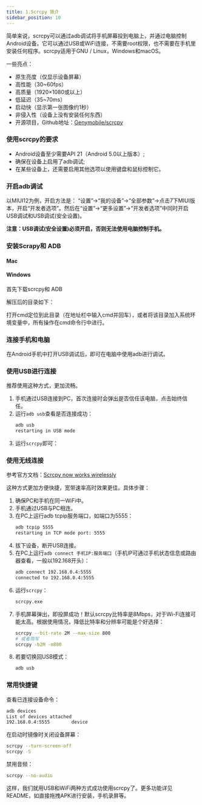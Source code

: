 ```yaml
---
title: 1.Scrcpy 简介
sidebar_position: 10
---
```


简单来说，scrcpy可以通过adb调试将手机屏幕投到电脑上，并通过电脑控制Android设备。它可以通过USB或WiFi连接，不需要root权限，也不需要在手机里安装任何程序。scrcpy适用于GNU / Linux，Windows和macOS。

一些亮点：

- 原生亮度（仅显示设备屏幕）
- 高性能（30~60fps）
- 高质量（1920×1080或以上）
- 低延迟（35~70ms）
- 启动快（显示第一张图像约1秒）
- 非侵入性（设备上没有安装任何东西）
- 开源项目，Github地址：[Genymobile/scrcpy](https://github.com/Genymobile/scrcpy)

### 使用scrcpy的要求

- Android设备至少需要API 21（Android 5.0以上版本）;
- 确保在设备上启用了adb调试;
- 在某些设备上，还需要启用其他选项以使用键盘和鼠标控制它。

### 开启adb调试

以MIUI12为例，开启方法是：
“设置”->“我的设备”->“全部参数”->点击7下MIUI版本，开启“开发者选项”。然后在“设置”->“更多设置”->“开发者选项”中同时开启USB调试和USB调试(安全设置)。

**注意：USB调试(安全设置)必须开启，否则无法使用电脑控制手机。**


### 安装Scrapy和 ADB

#### Mac


#### Windows

首先下载scrcpy和 ADB


解压后的目录如下：

<!-- ![scrcpy解压目录](解压后的目录截图) -->

打开cmd定位到此目录（在地址栏中输入cmd并回车），或者将该目录加入系统环境变量中，所有操作在cmd命令行中进行。
### 连接手机和电脑

在Android手机中打开USB调试后，即可在电脑中使用adb进行调试。


### 使用USB进行连接

推荐使用这种方式，更加流畅。

1. 手机通过USB连接到PC，首次连接时会弹出是否信任该电脑，点击始终信任。
2. 运行`adb usb`查看是否连接成功：
   ```bash
   adb usb
   restarting in USB mode
   ```
3. 运行`scrcpy`即可：

### 使用无线连接

参考官方文档：[Scrcpy now works wirelessly](https://github.com/Genymobile/scrcpy#wireless)

这种方式更加方便快捷，宽带速率高时效果更佳。具体步骤：

1. 确保PC和手机在同一WiFi中。
2. 手机通过USB与PC相连。
3. 在PC上运行adb tcpip服务端口，如端口为5555：
   ```bash
   adb tcpip 5555
   restarting in TCP mode port: 5555
   ```
4. 拔下设备，断开USB连接。
5. 在PC上运行`adb connect 手机IP:服务端口`（手机IP可通过手机状态信息或路由器查看，一般以192.168开头）：
   ```bash
   adb connect 192.168.0.4:5555
   connected to 192.168.0.4:5555
   ```
6. 运行`scrcpy`：
   ```bash
   scrcpy.exe
   ```
7. 手机屏幕弹出，即投屏成功！默认scrcpy比特率是8Mbps，对于Wi-Fi连接可能太高。根据使用情况，降低比特率和分辨率可能是个好选择：
   ```bash
   scrcpy --bit-rate 2M --max-size 800
   # 或者简写
   scrcpy -b2M -m800
   ```
8. 若要切换回USB模式：
   ```bash
   adb usb
   ```

### 常用快捷键

查看已连接设备命令：
```bash
adb devices
List of devices attached
192.168.0.4:5555        device
```

在启动时镜像时关闭设备屏幕：
```bash
scrcpy --turn-screen-off
scrcpy -S
```

禁用音频：
```bash
scrcpy --no-audio
```

这样，我们就用USB和WiFi两种方式成功使用scrcpy了。更多功能详见README，如直接拖拽APK进行安装，手机录屏等。